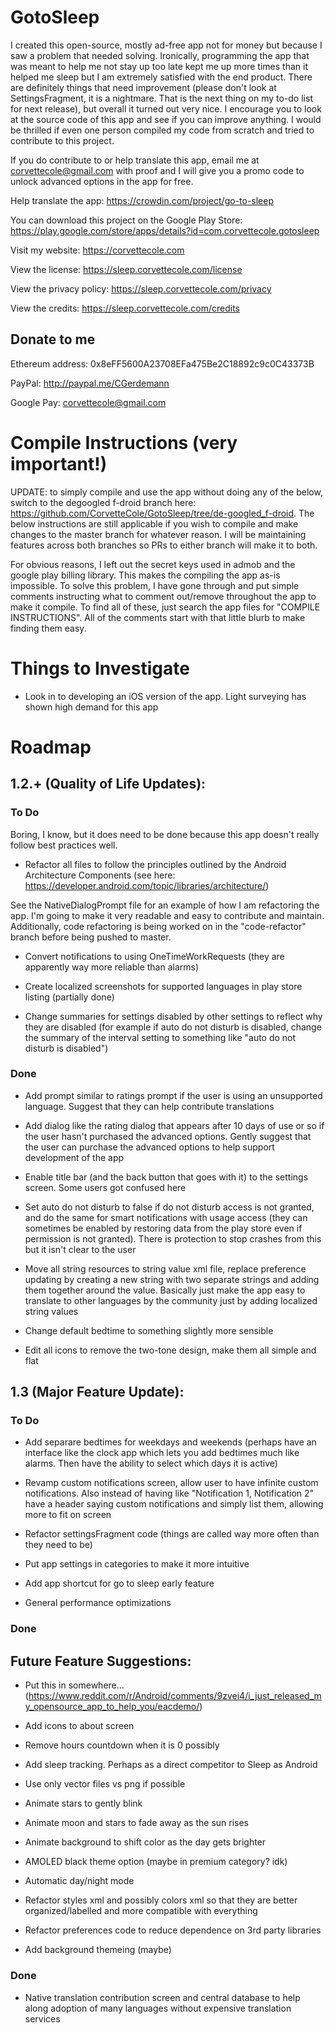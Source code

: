 # GotoSleep
I created this open-source, mostly ad-free app not for money but because I saw a problem that needed solving. Ironically, programming the app that was meant to help me not stay up too late kept me up more times than it helped me sleep but I am extremely satisfied with the end product. There are definitely things that need improvement (please don't look at SettingsFragment, it is a nightmare. That is the next thing on my to-do list for next release), but overall it turned out very nice. I encourage you to look at the source code of this app and see if you can improve anything. I would be thrilled if even one person compiled my code from scratch and tried to contribute to this project.

If you do contribute to or help translate this app, email me at corvettecole@gmail.com with proof and I will give you a promo code to unlock advanced options in the app for free.

Help translate the app: https://crowdin.com/project/go-to-sleep

You can download this project on the Google Play Store: https://play.google.com/store/apps/details?id=com.corvettecole.gotosleep

Visit my website: https://corvettecole.com

View the license: https://sleep.corvettecole.com/license

View the privacy policy: https://sleep.corvettecole.com/privacy

View the credits: https://sleep.corvettecole.com/credits

## Donate to me

Ethereum address: 0x8eFF5600A23708EFa475Be2C18892c9c0C43373B

PayPal: http://paypal.me/CGerdemann

Google Pay: corvettecole@gmail.com

# Compile Instructions (very important!)
UPDATE: to simply compile and use the app without doing any of the below, switch to the degoogled f-droid branch here: https://github.com/CorvetteCole/GotoSleep/tree/de-googled_f-droid. The below instructions are still applicable if you wish to compile and make changes to the master branch for whatever reason. I will be maintaining features across both branches so PRs to either branch will make it to both.

For obvious reasons, I left out the secret keys used in admob and the google play billing library. This makes the compiling the app as-is impossible. To solve this problem, I have gone through and put simple comments instructing what to comment out/remove throughout the app to make it compile. To find all of these, just search the app files for "COMPILE INSTRUCTIONS". All of the comments start with that little blurb to make finding them easy.

# Things to Investigate
- Look in to developing an iOS version of the app. Light surveying has shown high demand for this app

# Roadmap
## 1.2.+ (Quality of Life Updates):
### To Do
Boring, I know, but it does need to be done because this app doesn't really follow best practices well.
- Refactor all files to follow the principles outlined by the Android Architecture Components (see here: https://developer.android.com/topic/libraries/architecture/)

See the NativeDialogPrompt file for an example of how I am refactoring the app. I'm going to make it very readable and easy to contribute and maintain. Additionally, code refactoring is being worked on in the "code-refactor" branch before being pushed to master.

- Convert notifications to using OneTimeWorkRequests (they are apparently way more reliable than alarms)

- Create localized screenshots for supported languages in play store listing (partially done)

- Change summaries for settings disabled by other settings to reflect why they are disabled (for example if auto do not disturb is disabled, change the summary of the interval setting to something like "auto do not disturb is disabled")

### Done
- Add prompt similar to ratings prompt if the user is using an unsupported language. Suggest that they can help contribute translations

- Add dialog like the rating dialog that appears after 10 days of use or so if the user hasn't purchased the advanced options. Gently suggest that the user can purchase the advanced options to help support development of the app

- Enable title bar (and the back button that goes with it) to the settings screen. Some users got confused here

- Set auto do not disturb to false if do not disturb access is not granted, and do the same for smart notifications with usage access (they can sometimes be enabled by restoring data from the play store even if permission is not granted). There is protection to stop crashes from this but it isn't clear to the user

- Move all string resources to string value xml file, replace preference updating by creating a new string with two separate strings and adding them together around the value. Basically just make the app easy to translate to other languages by the community just by adding localized string values

- Change default bedtime to something slightly more sensible

- Edit all icons to remove the two-tone design, make them all simple and flat

## 1.3 (Major Feature Update):
### To Do
- Add separare bedtimes for weekdays and weekends (perhaps have an interface like the clock app which lets you add bedtimes much like alarms. Then have the ability to select which days it is active)

- Revamp custom notifications screen, allow user to have infinite custom notifications. Also instead of having like "Notification 1, Notification 2" have a header saying custom notifications and simply list them, allowing more to fit on screen

- Refactor settingsFragment code (things are called way more often than they need to be)

- Put app settings in categories to make it more intuitive

- Add app shortcut for go to sleep early feature

- General performance optimizations

### Done

## Future Feature Suggestions:
- Put this in somewhere... (https://www.reddit.com/r/Android/comments/9zvei4/i_just_released_my_opensource_app_to_help_you/eacdemo/)

- Add icons to about screen

- Remove hours countdown when it is 0 possibly

- Add sleep tracking. Perhaps as a direct competitor to Sleep as Android

- Use only vector files vs png if possible

- Animate stars to gently blink

- Animate moon and stars to fade away as the sun rises

- Animate background to shift color as the day gets brighter

- AMOLED black theme option (maybe in premium category? idk)

- Automatic day/night mode

- Refactor styles xml and possibly colors xml so that they are better organized/labelled and more compatible with everything

- Refactor preferences code to reduce dependence on 3rd party libraries

- Add background themeing (maybe)
### Done
- Native translation contribution screen and central database to help along adoption of many languages without expensive translation services

